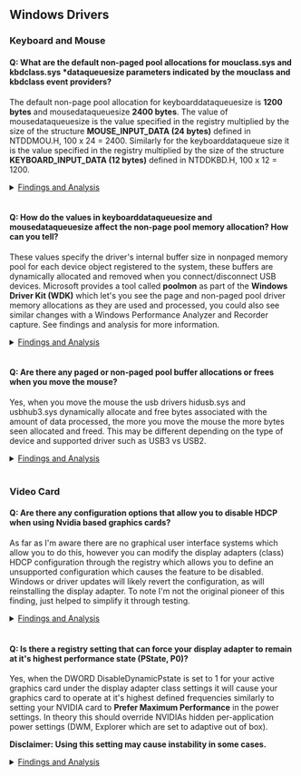 ## Windows Drivers
### Keyboard and Mouse
#### Q: What are the default non-paged pool allocations for mouclass.sys and kbdclass.sys \*dataqueuesize parameters indicated by the mouclass and kbdclass event providers?
The default non-page pool allocation for keyboarddataqueuesize is **1200 bytes** and mousedataqueuesize **2400 bytes**. The value of mousedataqueuesize is the value specified in the registry multiplied by the size of the structure **MOUSE_INPUT_DATA (24 bytes)** defined in NTDDMOU.H, 100 x 24 = 2400. Similarly for the keyboarddataqueue size it is the value specified in the registry multiplied by the size of the structure **KEYBOARD_INPUT_DATA (12 bytes)** defined in NTDDKBD.H, 100 x 12 = 1200. 

<details><summary><ins>Findings and Analysis</ins></summary>

![KBDCLASS and MOUCLASS default dataqueuesize](../../DOCS/IMAGES/KBDCLASS%20and%20%20MOUCLASS%20default%20dataqueuesize.png)

**Registry Paths:**
* **HKEY_LOCAL_MACHINE\SYSTEM\ControlSet001\Services\kbdclass\Parameters\KeyboardDataQueueSize**
  * Default Value: 100 (0x64)
* **HKEY_LOCAL_MACHINE\SYSTEM\ControlSet001\Services\mouclass\Parameters\MouseDataQueueSize**
  * Default Value: 100 (0x64)
  * This setting is not present in registry by default on Windows 10

References:
* https://docs.microsoft.com/en-us/windows-hardware/drivers/hid/keyboard-and-mouse-hid-client-drivers
* https://docs.microsoft.com/en-us/windows-hardware/drivers/hid/keyboard-and-mouse-class-drivers
* https://docs.microsoft.com/en-us/windows-hardware/drivers/hid/ps-2--i8042prt--driver
* https://docs.microsoft.com/en-us/windows/win32/api/ntddmou/ns-ntddmou-mouse_input_data
* https://docs.microsoft.com/en-us/windows/win32/api/ntddkbd/ns-ntddkbd-keyboard_input_data

</details></br>

#### Q: How do the values in keyboarddataqueuesize and mousedataqueuesize affect the non-page pool memory allocation? How can you tell?
These values specify the driver's internal buffer size in nonpaged memory pool for each device object registered to the system, these buffers are dynamically allocated and removed when you connect/disconnect USB devices.
Microsoft provides a tool called **poolmon** as part of the **Windows Driver Kit (WDK)** which let's you see the page and non-paged pool driver memory allocations as they are used and processed, you could also see similar changes with a Windows Performance Analyzer and Recorder capture. See findings and analysis for more information.

<details><summary><ins>Findings and Analysis</ins></summary>

Using poolmon you can view the total allocated buffer space by each driver for the connected devices, in the image below there is one physical Mouse connected and one physical Keyboard using the default values. 

In this case there are two keyboard devices registered (**HID Keyboard Device** in device management), one that is part of the mouse and the keyboard itself which results in a value that is rougly 2400 bytes (1200 x 2) buffer space allocation and the remaining space likely allocated to some regular device object structure.

Then we see similar behavior for the mouse, again there is one **Mice and other pointing devices registered** (HID-compliant mouse) which results in a value that is rougly 2400 bytes (2400 x 1) and another set of bytes related to some other data structures.

![KBDCLASS and MOUCLASS non-paged pool allocation](../../DOCS/IMAGES/KBDCLASS%20and%20MOUCLASS%20non-paged%20pool%20allocation.png)

</details></br>

#### Q: Are there any paged or non-paged pool buffer allocations or frees when you move the mouse?
Yes, when you move the mouse the usb drivers hidusb.sys and usbhub3.sys dynamically allocate and free bytes associated with the amount of data processed, the more you move the mouse the more bytes seen allocated and freed. This may be different depending on the type of device and supported driver such as USB3 vs USB2. 

<details><summary><ins>Findings and Analysis</ins></summary>

Rows highlighted below represent byte allocation and frees since the last update cycle. The values displayed appear to be a total count of bytes allocated and freed perhaps since the PC was first booted as the numbers remain present after closing and re-opening poolmon.

**Screenshot of byte allocations during mouse movement via poolmon**
![HIDUSB and USBHUB3 nonpaged pool alloc mouse movement](../../DOCS/IMAGES/HIDUSB%20and%20USBHUB3%20nonpaged%20pool%20alloc%20mouse%20movement.png)

</details></br>

### Video Card
#### Q: Are there any configuration options that allow you to disable HDCP when using Nvidia based graphics cards?
As far as I'm aware there are no graphical user interface systems which allow you to do this, however you can modify the display adapters (class) HDCP configuration through the registry which allows you to define an unsupported configuration which causes the feature to be disabled. Windows or driver updates will likely revert the configuration, as will reinstalling the display adapter. To note I'm not the original pioneer of this finding, just helped to simplify it through testing.

<details><summary><ins>Findings and Analysis</ins></summary>
 
Configure the following DWORD value below for your active display adapter then resart your computer. This should cause Nvidia to display **This display does not support HDCP as configured** in the Nvidia control panel in the View HDCP Status sub-menu, third party tools can also be used to validate HDCP is disabled. 
 
The key 0002 in the registry reflects the path of the active display adapter, look for the value of **HardwareInformation.AdapterString** to help identify your display adapter and the appropriate key to create the DWORD in. (e.g. 0000, 0001, 0002)

**Example**
```
[HKEY_LOCAL_MACHINE\SYSTEM\CurrentControlSet\Control\Class\{4d36e968-e325-11ce-bfc1-08002be10318}\0002]
"RMHdcpKeyglobZero"=dword:00000001
```
 
 </details></br>
 
#### Q: Is there a registry setting that can force your display adapter to remain at it's highest performance state (PState, P0)?
Yes, when the DWORD DisableDynamicPstate is set to 1 for your active graphics card under the display adapter class settings it will cause your graphics card to operate at it's highest defined frequencies similarly to setting your NVIDIA card to **Prefer Maximum Performance** in the power settings. In theory this should override NVIDIAs hidden per-application power settings (DWM, Explorer which are set to adaptive out of box).

**Disclaimer: Using this setting may cause instability in some cases.**

<details><summary><ins>Findings and Analysis</ins></summary>

While examining some of the [registry keys accessed](../FINDINGS/registrykeys_displayadapter_class_4d36e968-e325-11ce-bfc1-08002be10318.txt) during the boot process I noticed the **DisableDynamicPstate** option under the display adapter class configuration. After setting the DWORD value to 1 and restarting the computer the NVIDIA graphics card no longer changed [PState values](https://docs.nvidia.com/gameworks/content/gameworkslibrary/coresdk/nvapi/group__gpupstate.html) (it was P0) even when the NVIDIA power profiles were set to Adaptive/Optimal. This was validated using [nvidia-smi in monitoring mode](../../TROUBLESHOOTING/VIDEOCARD.md#nvidia-system-management-interface-nvidia-smi) to capture the PState and GPU core and memory frequencies during desktop use and gameplay.

**Registry Path**

```
Windows Registry Editor Version 5.00

[HKEY_LOCAL_MACHINE\SYSTEM\CurrentControlSet\Control\Class\{4d36e968-e325-11ce-bfc1-08002be10318}\0000]
"DisableDynamicPstate"=dword:00000001
```

This path won't be identical in all cases, the number 0000 references a specific video card and may be overwritten during driver installations, or if you move the GPU to another slot. To determine the appropriate reference number (eg. 0000, 0001, 0002) open registry editor and navigate to the path below then look at the "DriverDesc or HardwareInformation.AdapterString" values which should contain a name of the video card adapter e.g. **NVIDIA GeForce GTX 1050**.
